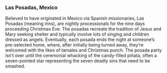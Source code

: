 ### Las Posadas, Mexico
Believed to have originated in Mexico via Spanish missionaries, Las Posadas (meaning inns), are nightly processionals for the nine days
proceeding Christmas Eve. The posadas recreate the tradition of Jesus and Mary seeking shelter and typically involve lots of singing and
children dressed as angels. Eventually, each posada ends the night at someone’s pre-selected home, where, after initially being turned away,
they’re welcomed with the likes of tamales and Christmas punch. The posada party isn’t over until the ceremonial whacking of the candy-filled piñata,
often a seven-pointed star representing the seven deadly sins that need to be smashed.
